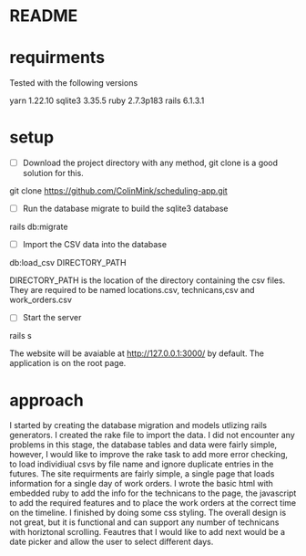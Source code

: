 # README

# requirments

Tested with the following versions

yarn 1.22.10
sqlite3 3.35.5
ruby 2.7.3p183
rails 6.1.3.1

# setup

- [ ] Download the project directory with any method, git clone is a good solution for this.

git clone https://github.com/ColinMink/scheduling-app.git

- [ ] Run the database migrate to build the sqlite3 database

rails db:migrate

- [ ] Import the CSV data into the database

db:load_csv DIRECTORY_PATH

DIRECTORY_PATH is the location of the directory containing the csv files. They are required to be named locations.csv, technicans,csv and work_orders.csv

- [ ] Start the server

rails s

The website will be avaiable at http://127.0.0.1:3000/ by default. The application is on the root page.

# approach

I started by creating the database migration and models utlizing rails generators.
I created the rake file to import the data. I did not encounter any problems in this stage, the database tables and data were fairly simple, however, I would like to improve the rake task to add more error checking, to load individiual csvs by file name and ignore duplicate entries in the futures. The site requirments are fairly simple, a single page that loads information for a single day of work orders. I wrote the basic html with embedded ruby to add the info for the technicans to the page, the javascript to add the required features and to place the work orders at the correct time on the timeline. I finished by doing some css styling. The overall design is not great, but it is functional and can support any number of technicans with horiztonal scrolling. Feautres that I would like to add next would be a date picker and allow the user to select different days.


